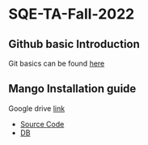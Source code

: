 # SQE-TA-Fall-2022

## Github basic Introduction
Git basics can be found [here](https://rogerdudler.github.io/git-guide/)

## Mango Installation guide

Google drive [link](https://drive.google.com/drive/folders/1zsGemidVeRAzKehKNOEbgn95jVGUUc2N?usp=sharing)

- [Source Code](https://drive.google.com/file/d/1sec7Ky9xzzjqyLG7VA0Jx0LBXsIEUJgh/view?usp=sharing)
- [DB](https://drive.google.com/file/d/1pyzsxMktjIO_sLsgbD3Y4lqF8xEl6vqt/view?usp=sharing)

